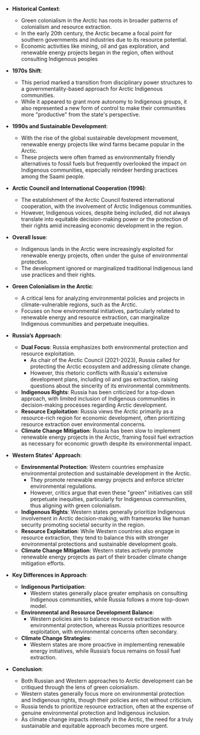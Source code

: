 - **Historical Context**:
    - Green colonialism in the Arctic has roots in broader patterns of colonialism and resource extraction.
    - In the early 20th century, the Arctic became a focal point for southern governments and industries due to its resource potential.
    - Economic activities like mining, oil and gas exploration, and renewable energy projects began in the region, often without consulting Indigenous peoples

- **1970s Shift**:
    - This period marked a transition from disciplinary power structures to a governmentality-based approach for Arctic Indigenous communities.
    - While it appeared to grant more autonomy to Indigenous groups, it also represented a new form of control to make their communities more "productive" from the state's perspective.

- **1990s and Sustainable Development**:
    - With the rise of the global sustainable development movement, renewable energy projects like wind farms became popular in the Arctic.
    - These projects were often framed as environmentally friendly alternatives to fossil fuels but frequently overlooked the impact on Indigenous communities, especially reindeer herding practices among the Saami people.

- **Arctic Council and International Cooperation (1996)**:
    - The establishment of the Arctic Council fostered international cooperation, with the involvement of Arctic Indigenous communities.
    - However, Indigenous voices, despite being included, did not always translate into equitable decision-making power or the protection of their rights amid increasing economic development in the region.

- **Overall Issue**:
    - Indigenous lands in the Arctic were increasingly exploited for renewable energy projects, often under the guise of environmental protection.
    - The development ignored or marginalized traditional Indigenous land use practices and their rights.

- **Green Colonialism in the Arctic**:
    
    - A critical lens for analyzing environmental policies and projects in climate-vulnerable regions, such as the Arctic.
    - Focuses on how environmental initiatives, particularly related to renewable energy and resource extraction, can marginalize Indigenous communities and perpetuate inequities.
- **Russia’s Approach**:
    
    - **Dual Focus**: Russia emphasizes both environmental protection and resource exploitation.
        - As chair of the Arctic Council (2021-2023), Russia called for protecting the Arctic ecosystem and addressing climate change.
        - However, this rhetoric conflicts with Russia's extensive development plans, including oil and gas extraction, raising questions about the sincerity of its environmental commitments.
    - **Indigenous Rights**: Russia has been criticized for a top-down approach, with limited inclusion of Indigenous communities in decision-making processes regarding Arctic development.
    - **Resource Exploitation**: Russia views the Arctic primarily as a resource-rich region for economic development, often prioritizing resource extraction over environmental concerns.
    - **Climate Change Mitigation**: Russia has been slow to implement renewable energy projects in the Arctic, framing fossil fuel extraction as necessary for economic growth despite its environmental impact.
- **Western States’ Approach**:
    
    - **Environmental Protection**: Western countries emphasize environmental protection and sustainable development in the Arctic.
        - They promote renewable energy projects and enforce stricter environmental regulations.
        - However, critics argue that even these "green" initiatives can still perpetuate inequities, particularly for Indigenous communities, thus aligning with green colonialism.
    - **Indigenous Rights**: Western states generally prioritize Indigenous involvement in Arctic decision-making, with frameworks like human security promoting societal security in the region.
    - **Resource Exploitation**: While Western countries also engage in resource extraction, they tend to balance this with stronger environmental protections and sustainable development goals.
    - **Climate Change Mitigation**: Western states actively promote renewable energy projects as part of their broader climate change mitigation efforts.
- **Key Differences in Approach**:
    
    - **Indigenous Participation**:
        - Western states generally place greater emphasis on consulting Indigenous communities, while Russia follows a more top-down model.
    - **Environmental and Resource Development Balance**:
        - Western policies aim to balance resource extraction with environmental protection, whereas Russia prioritizes resource exploitation, with environmental concerns often secondary.
    - **Climate Change Strategies**:
        - Western states are more proactive in implementing renewable energy initiatives, while Russia’s focus remains on fossil fuel extraction.
- **Conclusion**:
    
    - Both Russian and Western approaches to Arctic development can be critiqued through the lens of green colonialism.
    - Western states generally focus more on environmental protection and Indigenous rights, though their policies are not without criticism.
    - Russia tends to prioritize resource extraction, often at the expense of genuine environmental protection and Indigenous inclusion.
    - As climate change impacts intensify in the Arctic, the need for a truly sustainable and equitable approach becomes more urgent.